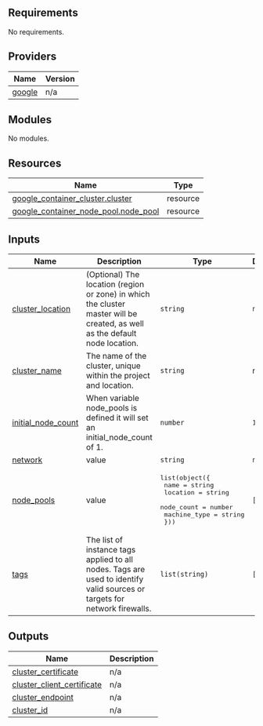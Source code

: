 <!-- BEGIN_TF_DOCS -->
## Requirements

No requirements.

## Providers

| Name | Version |
|------|---------|
| <a name="provider_google"></a> [google](#provider\_google) | n/a |

## Modules

No modules.

## Resources

| Name | Type |
|------|------|
| [google_container_cluster.cluster](https://registry.terraform.io/providers/hashicorp/google/latest/docs/resources/container_cluster) | resource |
| [google_container_node_pool.node_pool](https://registry.terraform.io/providers/hashicorp/google/latest/docs/resources/container_node_pool) | resource |

## Inputs

| Name | Description | Type | Default | Required |
|------|-------------|------|---------|:--------:|
| <a name="input_cluster_location"></a> [cluster\_location](#input\_cluster\_location) | (Optional) The location (region or zone) in which the cluster master will be created, as well as the default node location. | `string` | `null` | no |
| <a name="input_cluster_name"></a> [cluster\_name](#input\_cluster\_name) | The name of the cluster, unique within the project and location. | `string` | n/a | yes |
| <a name="input_initial_node_count"></a> [initial\_node\_count](#input\_initial\_node\_count) | When variable node\_pools is defined it will set an initial\_node\_count of 1. | `number` | `1` | no |
| <a name="input_network"></a> [network](#input\_network) | value | `string` | `null` | no |
| <a name="input_node_pools"></a> [node\_pools](#input\_node\_pools) | value | <pre>list(object({<br>    name         = string<br>    location     = string<br>    node_count   = number<br>    machine_type = string<br>  }))</pre> | `[]` | no |
| <a name="input_tags"></a> [tags](#input\_tags) | The list of instance tags applied to all nodes. Tags are used to identify valid sources or targets for network firewalls. | `list(string)` | `[]` | no |

## Outputs

| Name | Description |
|------|-------------|
| <a name="output_cluster_certificate"></a> [cluster\_certificate](#output\_cluster\_certificate) | n/a |
| <a name="output_cluster_client_certificate"></a> [cluster\_client\_certificate](#output\_cluster\_client\_certificate) | n/a |
| <a name="output_cluster_endpoint"></a> [cluster\_endpoint](#output\_cluster\_endpoint) | n/a |
| <a name="output_cluster_id"></a> [cluster\_id](#output\_cluster\_id) | n/a |
<!-- END_TF_DOCS -->